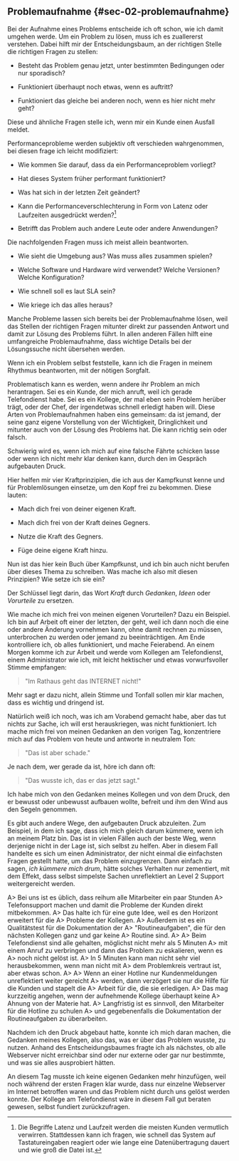 
## Problemaufnahme {#sec-02-problemaufnahme}

Bei der Aufnahme eines Problems entscheide ich oft schon, wie ich damit
umgehen werde.
Um ein Problem zu lösen, muss ich es zuallererst verstehen.
Dabei hilft mir der Entscheidungsbaum, an der
richtigen Stelle die richtigen Fragen zu stellen:

*   Besteht das Problem genau jetzt, unter bestimmten Bedingungen oder nur
    sporadisch?

*   Funktioniert überhaupt noch etwas, wenn es auftritt?

*   Funktioniert das gleiche bei anderen noch, wenn es hier nicht mehr geht?

Diese und ähnliche Fragen stelle ich, wenn mir ein Kunde einen Ausfall
meldet.

Performanceprobleme werden subjektiv oft verschieden wahrgenommen, bei diesen
frage ich leicht modifiziert:

*   Wie kommen Sie darauf, dass da ein Performanceproblem vorliegt?

*   Hat dieses System früher performant funktioniert?

*   Was hat sich in der letzten Zeit geändert?

*   Kann die Performanceverschlechterung in Form von Latenz oder Laufzeiten
    ausgedrückt werden?[^latenzlaufzeit]

*   Betrifft das Problem auch andere Leute oder andere Anwendungen?

[^latenzlaufzeit]: Die Begriffe Latenz und Laufzeit werden die meisten Kunden
    vermutlich verwirren. Stattdessen kann ich fragen, wie schnell das System
    auf Tastatureingaben reagiert oder wie lange eine Datenübertragung dauert
    und wie groß die Datei ist.

Die nachfolgenden Fragen muss ich meist allein beantworten.

*   Wie sieht die Umgebung aus? Was muss alles zusammen spielen?

*   Welche Software und Hardware wird verwendet? Welche Versionen? Welche
    Konfiguration?

*   Wie schnell soll es laut SLA sein?

*   Wie kriege ich das alles heraus?

Manche Probleme lassen sich bereits bei der Problemaufnahme lösen, weil das
Stellen der richtigen Fragen mitunter direkt zur passenden Antwort und damit
zur Lösung des Problems führt.
In allen anderen Fällen hilft eine umfangreiche Problemaufnahme, dass wichtige
Details bei der Lösungssuche nicht übersehen werden.

Wenn ich ein Problem selbst feststelle, kann ich die Fragen in meinem
Rhythmus beantworten, mit der nötigen Sorgfalt.

Problematisch kann es werden, wenn andere ihr Problem an mich herantragen.
Sei es ein Kunde, der mich anruft, weil ich gerade Telefondienst habe.
Sei es ein Kollege, der mal eben sein Problem herüber trägt, oder der Chef,
der irgendetwas schnell erledigt haben will.
Diese Arten von Problemaufnahmen haben eins gemeinsam: da ist jemand, der
seine ganz eigene Vorstellung von der Wichtigkeit, Dringlichkeit und mitunter
auch von der Lösung des Problems hat.
Die kann richtig sein oder falsch.

Schwierig wird es, wenn ich mich auf eine falsche Fährte
schicken lasse oder wenn ich nicht mehr klar denken kann, durch den
im Gespräch aufgebauten Druck.

Hier helfen mir vier Kraftprinzipien, die ich aus der Kampfkunst
kenne und für Problemlösungen einsetze, um den Kopf frei zu bekommen.
Diese lauten:

*  Mach dich frei von deiner eigenen Kraft.

*  Mach dich frei von der Kraft deines Gegners.

*  Nutze die Kraft des Gegners.

*  Füge deine eigene Kraft hinzu.

Nun ist das hier kein Buch über Kampfkunst, und ich bin auch nicht berufen
über dieses Thema zu schreiben.
Was mache ich also mit diesen Prinzipien?
Wie setze ich sie ein?

Der Schlüssel liegt darin, das Wort *Kraft* durch *Gedanken*, *Ideen* oder
*Vorurteile* zu ersetzen.

Wie mache ich mich frei von meinen eigenen Vorurteilen?
Dazu ein Beispiel.
Ich bin auf Arbeit oft einer der letzten, der geht, weil ich dann
noch die eine oder andere Änderung vornehmen kann, ohne damit rechnen zu
müssen, unterbrochen zu werden oder jemand zu beeinträchtigen.
Am Ende kontrolliere ich, ob alles funktioniert, und mache Feierabend.
An einem Morgen komme ich zur Arbeit und werde vom Kollegen am
Telefondienst, einem Administrator wie ich,
mit leicht hektischer und etwas vorwurfsvoller Stimme empfangen:

> "Im Rathaus geht das INTERNET nicht!"

Mehr sagt er dazu nicht, allein Stimme und Tonfall sollen mir klar machen,
dass es wichtig und dringend ist.

Natürlich weiß ich noch, was ich am Vorabend gemacht habe, aber das tut
nichts zur Sache, ich will erst herauskriegen, was nicht funktioniert.
Ich mache mich frei von meinen Gedanken an den vorigen Tag,
konzentriere mich auf das Problem von heute und antworte in neutralem Ton:

> "Das ist aber schade."

Je nach dem, wer gerade da ist, höre ich dann oft:

> "Das wusste ich, das er das jetzt sagt."

Ich habe mich von den Gedanken meines Kollegen und von dem Druck, den er
bewusst oder unbewusst aufbauen wollte, befreit und ihm den Wind aus den
Segeln genommen.

Es gibt auch andere Wege, den aufgebauten Druck abzuleiten.
Zum Beispiel, in dem ich sage, dass ich mich gleich darum kümmere, wenn
ich an meinem Platz bin.
Das ist in vielen Fällen auch der beste Weg, wenn derjenige
nicht in der Lage ist, sich selbst zu helfen.
Aber in diesem Fall handelte es sich um einen Administrator, der nicht
einmal die einfachsten Fragen gestellt hatte, um das Problem einzugrenzen.
Dann einfach zu sagen, *ich kümmere mich drum*, hätte solches Verhalten nur
zementiert, mit dem Effekt, dass selbst simpelste Sachen unreflektiert an
Level 2 Support weitergereicht werden.

A> Bei uns ist es üblich, dass reihum alle Mitarbeiter ein paar Stunden
A> Telefonsupport machen und damit die Probleme der Kunden direkt mitbekommen.
A> Das halte ich für eine gute Idee, weil es den Horizont erweitert für die
A> Probleme der Kollegen.
A> Außerdem ist es ein Qualitätstest für die Dokumentation der
A> "Routineaufgaben", die für den nächsten Kollegen ganz und gar keine
A> Routine sind.
A> 
A> Beim Telefondienst sind alle gehalten, möglichst nicht mehr als 5 Minuten
A> mit einem Anruf zu verbringen und dann das Problem zu eskalieren, wenn es
A> noch nicht gelöst ist.
A> In 5 Minuten kann man nicht sehr viel herausbekommen, wenn man nicht mit
A> dem Problemkreis vertraut ist, aber etwas schon.
A> 
A> Wenn an einer Hotline nur Kundenmeldungen unreflektiert weiter gereicht
A> werden, dann verzögert sie nur die Hilfe für die Kunden und stapelt die
A> Arbeit für die, die sie erledigen.
A> Das mag kurzzeitig angehen, wenn der aufnehmende Kollege überhaupt keine
A> Ahnung von der Materie hat.
A> Langfristig ist es sinnvoll, den Mitarbeiter für die Hotline zu schulen
A> und gegebenenfalls die Dokumentation der Routineaufgaben zu überarbeiten.

Nachdem ich den Druck abgebaut hatte, konnte ich mich daran machen,
die Gedanken meines Kollegen, also das, was er über das Problem wusste,
zu nutzen.
Anhand des Entscheidungsbaumes fragte ich als nächstes, ob alle Webserver
nicht erreichbar sind oder nur externe oder gar nur bestimmte, und
was sie alles ausprobiert hätten.

An diesem Tag musste ich keine eigenen Gedanken mehr hinzufügen, weil noch
während der ersten Fragen klar wurde, dass nur einzelne Webserver im
Internet betroffen waren und das Problem nicht durch uns gelöst werden
konnte.
Der Kollege am Telefondienst wäre in diesem Fall gut beraten gewesen,
selbst fundiert zurückzufragen.

